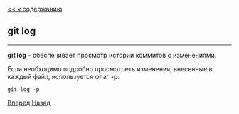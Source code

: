 [<< к содержанию](./readme.md)

## git log
---
**git log** - обеспечивает просмотр истории коммитов с изменениями.

Если необходимо подробно просмотреть изменения, внесенные в каждый файл, используется флаг **-p**:


```bash=
git log -p
``` 



[Вперед](./show.md)   [Назад](./commit.md)